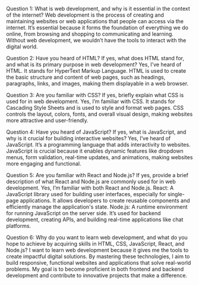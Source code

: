 Question 1: What is web development, and why is it essential in the context of the internet?
Web development is the process of creating and maintaining websites or web applications that people can access via the internet. It’s essential because it forms the foundation of everything we do online, from browsing and shopping to communicating and learning. Without web development, we wouldn’t have the tools to interact with the digital world.

Question 2: Have you heard of HTML? If yes, what does HTML stand for, and what is its primary purpose in web development?
Yes, I’ve heard of HTML. It stands for HyperText Markup Language. HTML is used to create the basic structure and content of web pages, such as headings, paragraphs, links, and images, making them displayable in a web browser.

Question 3: Are you familiar with CSS? If yes, briefly explain what CSS is used for in web development.
Yes, I’m familiar with CSS. It stands for Cascading Style Sheets and is used to style and format web pages. CSS controls the layout, colors, fonts, and overall visual design, making websites more attractive and user-friendly.

Question 4: Have you heard of JavaScript? If yes, what is JavaScript, and why is it crucial for building interactive websites?
Yes, I’ve heard of JavaScript. It’s a programming language that adds interactivity to websites. JavaScript is crucial because it enables dynamic features like dropdown menus, form validation, real-time updates, and animations, making websites more engaging and functional.

Question 5: Are you familiar with React and Node.js? If yes, provide a brief description of what React and Node.js are commonly used for in web development.
Yes, I’m familiar with both React and Node.js.
React: A JavaScript library used for building user interfaces, especially for single-page applications. It allows developers to create reusable components and efficiently manage the application's state.
Node.js: A runtime environment for running JavaScript on the server side. It’s used for backend development, creating APIs, and building real-time applications like chat platforms.

Question 6: Why do you want to learn web development, and what do you hope to achieve by acquiring skills in HTML, CSS, JavaScript, React, and Node.js?
I want to learn web development because it gives me the tools to create impactful digital solutions. By mastering these technologies, I aim to build responsive, functional websites and applications that solve real-world problems. My goal is to become proficient in both frontend and backend development and contribute to innovative projects that make a difference.
